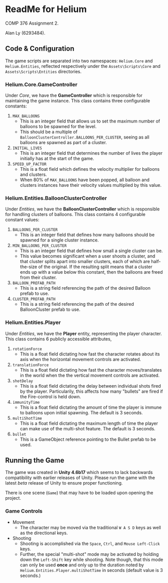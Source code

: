# ReadMe for Helium

COMP 376 Assignment 2.

Alan Ly (6293484).

## Code & Configuration

The game scripts are separated into two namespaces: `Helium.Core` and `Helium.Entities`, reflected respectively under the `Assets\Scripts\Core` and `Assets\Scripts\Entities` directories.

### Helium.Core.GameController

Under _Core_, we have the **GameController** which is responsible for maintaining the game instance. This class contains three configurable constants:

1. `MAX_BALLOONS`
    - This is an integer field that allows us to set the maximum number of balloons to be spawned for the level.
    - This should be a multiple of `BalloonClusterController.BALLOONS_PER_CLUSTER`, seeing as all balloons are spawned as part of a cluster.
2. `INITIAL_LIVES`
    - This is an integer field that determines the number of lives the player initially has at the start of the game.
3. `SPEED_UP_FACTOR`
    - This is a float field which defines the velocity multiplier for balloons and clusters.
    - When 80% of `MAX_BALLOONS` have been popped, all balloon and clusters instances have their velocity values multiplied by this value.

### Helium.Entities.BalloonClusterController

Under _Entities_, we have the **BalloonClusterController** which is responsible for handling clusters of balloons. This class contains 4 configurable constant values:

1. `BALLOONS_PER_CLUSTER`
    - This is an integer field that defines how many balloons should be spawned for a single cluster instance.
2. `MIN_BALLOONS_PER_CLUSTER`
    - This is an integer field that defines how small a single cluster can be.
    - This value becomes significant when a user shoots a cluster, and that cluster splits apart into smaller clusters, each of which are half-the-size of the original. If the resulting split means that a cluster ends up with a value below this constant, then the balloons are freed from their cluster.
3. `BALLOON_PREFAB_PATH`
    - This is a string field referencing the path of the desired Balloon prefab to use.
4. `CLUSTER_PREFAB_PATH`
    - This is a string field referencing the path of the desired BalloonCluster prefab to use.

### Helium.Entities.Player

Under _Entities_, we have the **Player** entity, representing the player character. This class contains 6 publicly accessible attributes,

1. `rotationForce`
    - This is a float field dictating how fast the character rotates about its axis when the horizontal movement controls are activated.
2. `translationForce`
    - This is a float field dictating how fast the character moves/translates in the world when the the vertical movement controls are activated.
3. `shotDelay`
    - This is a float field dictating the delay between individual shots fired by the player. Particularily, this affects how many "bullets" are fired if the Fire-control is held down.
4. `immunityTime`
    - This is a float field dictating the amount of time the player is immune to balloons upon initial spawning. The default is 3 seconds.
5. `multiShotTime`
    - This is a float field dictating the maximum length of time the player can make use of the multi-shot feature. The default is 3 seconds.
6. `bullet`
    - This is a GameObject reference pointing to the Bullet prefab to be used.
    
## Running the Game

The game was created in **Unity 4.6b17** which seems to lack backwards compatibility with earlier releases of Unity. Please run the game with the latest _beta_ release of Unity to ensure proper functioning.

There is one scene (`Game`) that may have to be loaded upon opening the project.

### Game Controls

- Movement
    + The character may be moved via the traditional `W A S D` keys as well as the directional keys.
- Shooting
    + Shooting is accomplished via the `Space`, `Ctrl`, and `Mouse Left-Click` keys.
    + Further, the special "multi-shot" mode may be activated by holding down the `Left-Shift` key while shooting. Note though, that this mode can only be used **once** and only up to the duration noted by `Helium.Entities.Player.multiShotTime` in seconds (default value is 3 seconds.)
